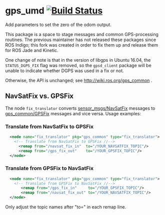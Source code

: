 gps_umd [![Build Status](https://travis-ci.org/swri-robotics/gps_umd.svg?branch=master)](https://travis-ci.org/swri-robotics/gps_umd)
=======
Add parameters to set the zero of the odom output.

This package is a space to stage messages and common GPS-processing routines.  The previous maintainer has not released these packages since ROS Indigo; this fork was created in order to fix them up and release them for ROS Jade and Kinetic.

One change of note is that in the version of libgps in Ubuntu 16.04, the `STATUS_DGPS_FIX` flag was removed, so the `gpsd_client` package will be unable to indicate whether DGPS was used in a fix or not.

Otherwise, the API is unchanged; see http://wiki.ros.org/gps_common .


NavSatFix vs. GPSFix
--------------------

The node `fix_translator` converts [sensor_msgs/NavSatFix](http://docs.ros.org/api/sensor_msgs/html/msg/NavSatFix.html) messages to [gps_common/GPSFix](http://docs.ros.org/api/gps_common/html/msg/GPSFix.html) messages and vice versa. Usage examples:

### Translate from NavSatFix to GPSFix

```xml
  <node name="fix_translator" pkg="gps_common" type="fix_translator">
    <!-- Translate from NavSatFix to GPSFix //-->
      <remap from="/navsat_fix_in"  to="/YOUR_NAVSATFIX_TOPIC"/>
      <remap from="/gps_fix_out"    to="/YOUR_GPSFIX_TOPIC"/>
  </node>
```


### Translate from GPSFix to NavSatFix

```xml
  <node name="fix_translator" pkg="gps_common" type="fix_translator">
    <!-- Translate from GPSFix to NavSatFix //-->
       <remap from="/gps_fix_in"     to="/YOUR_GPSFIX_TOPIC"/>
       <remap from="/navsat_fix_out" to="/YOUR_NAVSATFIX_TOPIC"/>
  </node>
```

Only adjust the topic names after "to=" in each remap line.

